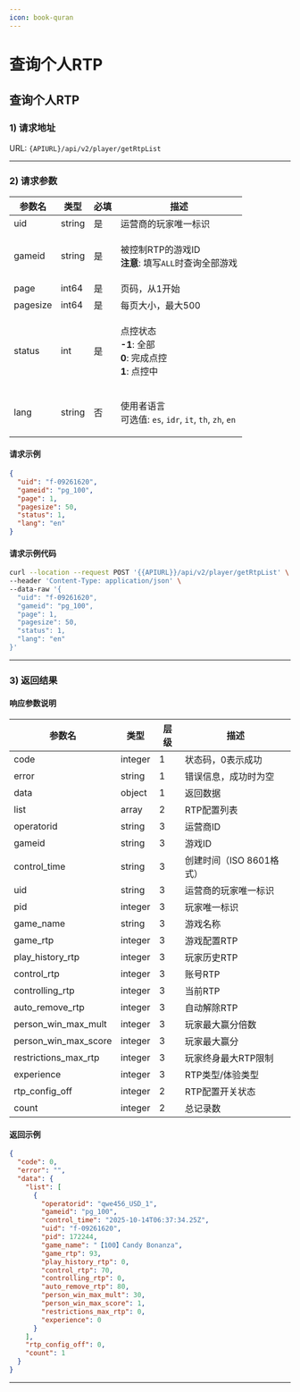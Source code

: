 ```yaml
---
icon: book-quran
---
```


# 查询个人RTP

## 查询个人RTP

### 1) 请求地址

URL: `{APIURL}/api/v2/player/getRtpList`

***

### 2) 请求参数

| 参数名      | 类型     | 必填 | 描述                                                                                                                         |
| -------- | ------ | -- | -------------------------------------------------------------------------------------------------------------------------- |
| uid      | string | 是  | 运营商的玩家唯一标识                                                                                                                 |
| gameid   | string | 是  | <p>被控制RTP的游戏ID<br><strong>注意</strong>: 填写<code>ALL</code>时查询全部游戏</p>                                                       |
| page     | int64  | 是  | 页码，从1开始                                                                                                                    |
| pagesize | int64  | 是  | 每页大小，最大500                                                                                                                 |
| status   | int    | 是  | <p>点控状态<br><strong>-1</strong>: 全部<br><strong>0</strong>: 完成点控<br><strong>1</strong>: 点控中</p>                              |
| lang     | string | 否  | <p>使用者语言<br>可选值: <code>es</code>, <code>idr</code>, <code>it</code>, <code>th</code>, <code>zh</code>, <code>en</code></p> |

#### 请求示例

```json
{
  "uid": "f-09261620",
  "gameid": "pg_100",
  "page": 1,
  "pagesize": 50,
  "status": 1,
  "lang": "en"
}
```

#### 请求示例代码

```bash
curl --location --request POST '{{APIURL}}/api/v2/player/getRtpList' \
--header 'Content-Type: application/json' \
--data-raw '{
  "uid": "f-09261620",
  "gameid": "pg_100",
  "page": 1,
  "pagesize": 50,
  "status": 1,
  "lang": "en"
}'
```

***

### 3) 返回结果

#### 响应参数说明

| 参数名                     | 类型      | 层级 | 描述               |
| ----------------------- | ------- | -- | ---------------- |
| code                    | integer | 1  | 状态码，0表示成功        |
| error                   | string  | 1  | 错误信息，成功时为空       |
| data                    | object  | 1  | 返回数据             |
| list                    | array   | 2  | RTP配置列表          |
| operatorid              | string  | 3  | 运营商ID            |
| gameid                  | string  | 3  | 游戏ID             |
| control\_time           | string  | 3  | 创建时间（ISO 8601格式） |
| uid                     | string  | 3  | 运营商的玩家唯一标识       |
| pid                     | integer | 3  | 玩家唯一标识           |
| game\_name              | string  | 3  | 游戏名称             |
| game\_rtp               | integer | 3  | 游戏配置RTP          |
| play\_history\_rtp      | integer | 3  | 玩家历史RTP          |
| control\_rtp            | integer | 3  | 账号RTP            |
| controlling\_rtp        | integer | 3  | 当前RTP            |
| auto\_remove\_rtp       | integer | 3  | 自动解除RTP          |
| person\_win\_max\_mult  | integer | 3  | 玩家最大赢分倍数         |
| person\_win\_max\_score | integer | 3  | 玩家最大赢分           |
| restrictions\_max\_rtp  | integer | 3  | 玩家终身最大RTP限制      |
| experience              | integer | 3  | RTP类型/体验类型       |
| rtp\_config\_off        | integer | 2  | RTP配置开关状态        |
| count                   | integer | 2  | 总记录数             |

#### 返回示例

```json
{
  "code": 0,
  "error": "",
  "data": {
    "list": [
      {
        "operatorid": "qwe456_USD_1",
        "gameid": "pg_100",
        "control_time": "2025-10-14T06:37:34.25Z",
        "uid": "f-09261620",
        "pid": 172244,
        "game_name": "【100】Candy Bonanza",
        "game_rtp": 93,
        "play_history_rtp": 0,
        "control_rtp": 70,
        "controlling_rtp": 0,
        "auto_remove_rtp": 80,
        "person_win_max_mult": 30,
        "person_win_max_score": 1,
        "restrictions_max_rtp": 0,
        "experience": 0
      }
    ],
    "rtp_config_off": 0,
    "count": 1
  }
}
```

***
